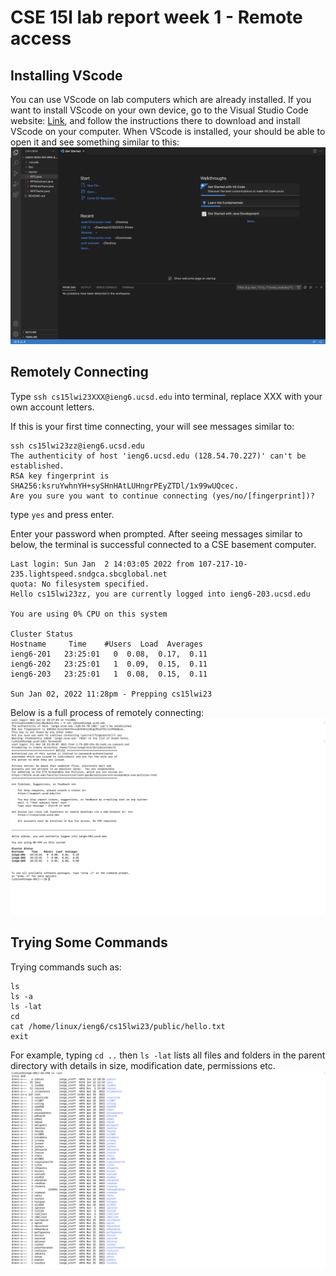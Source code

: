 # CSE 15l lab report week 1 - Remote access

## Installing VScode
You can use VScode on lab computers which are already installed. 
If you want to install VScode on your own device, go to the Visual Studio Code website: [Link](https://code.visualstudio.com/), and follow the instructions there to download and install VScode on your computer.
When VScode is installed, your should be able to open it and see something similar to this: 
![Image](https://github.com/FusaishiHaruaki/cse15l-lab-reports/blob/main/img/Screen%20Shot%202023-01-12%20at%2011.11.45%20AM.png)


## Remotely Connecting
Type `ssh cs15lwi23XXX@ieng6.ucsd.edu` into terminal, replace XXX with your own account letters. 

If this is your first time connecting, your will see messages similar to: 
```
ssh cs15lwi23zz@ieng6.ucsd.edu
The authenticity of host 'ieng6.ucsd.edu (128.54.70.227)' can't be established.
RSA key fingerprint is SHA256:ksruYwhnYH+sySHnHAtLUHngrPEyZTDl/1x99wUQcec.
Are you sure you want to continue connecting (yes/no/[fingerprint])? 
```
type `yes` and press enter. 

Enter your password when prompted. 
After seeing messages similar to below, the terminal is successful connected to a CSE basement computer. 
```
Last login: Sun Jan  2 14:03:05 2022 from 107-217-10-235.lightspeed.sndgca.sbcglobal.net
quota: No filesystem specified.
Hello cs15lwi23zz, you are currently logged into ieng6-203.ucsd.edu

You are using 0% CPU on this system

Cluster Status 
Hostname     Time    #Users  Load  Averages  
ieng6-201   23:25:01   0  0.08,  0.17,  0.11
ieng6-202   23:25:01   1  0.09,  0.15,  0.11
ieng6-203   23:25:01   1  0.08,  0.15,  0.11

Sun Jan 02, 2022 11:28pm - Prepping cs15lwi23
```

Below is a full process of remotely connecting: 
![Image](https://github.com/FusaishiHaruaki/cse15l-lab-reports/blob/main/img/Screen%20Shot%202023-01-12%20at%2010.30.43%20AM.png)

## Trying Some Commands
Trying commands such as:
```
ls
ls -a
ls -lat
cd 
cat /home/linux/ieng6/cs15lwi23/public/hello.txt
exit
```
For example, typing `cd ..` then `ls -lat` lists all files and folders in the parent directory with details in size, modification date, permissions etc.
![Image](https://github.com/FusaishiHaruaki/cse15l-lab-reports/blob/main/img/Screen%20Shot%202023-01-12%20at%2010.35.48%20AM.png)
